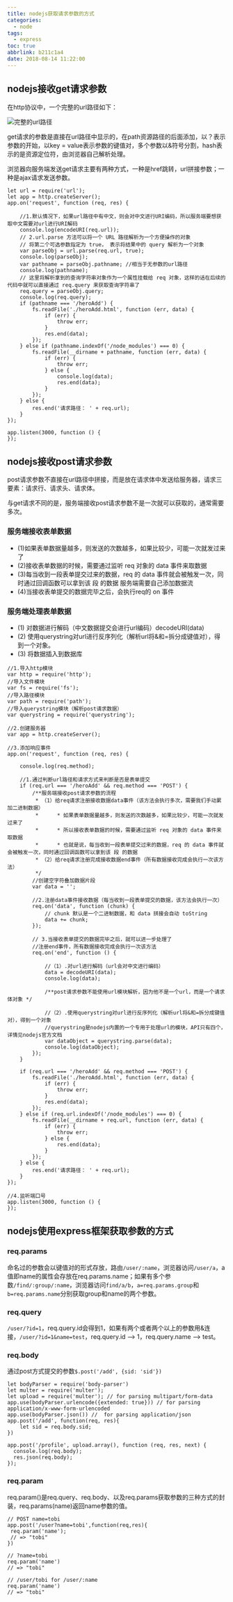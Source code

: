 ```yaml
---
title: nodejs获取请求参数的方式
categories:
  - node
tags:
  - express
toc: true
abbrlink: b211c1a4
date: 2018-08-14 11:22:00
---
```


## nodejs接收get请求参数

在http协议中，一个完整的url路径如下：

![完整的url路径](http://ww1.sinaimg.cn/large/8b2b1aafly1fu91lq2nqaj20se0ebq3a.jpg)

get请求的参数是直接在url路径中显示的，在path资源路径的后面添加，以？表示参数的开始，以key = value表示参数的键值对，多个参数以&符号分割，hash表示的是资源定位符，由浏览器自己解析处理。

浏览器向服务端发送get请求主要有两种方式，一种是href跳转，url拼接参数；一种是ajax请求发送参数。

```
let url = require('url');
let app = http.createServer();
app.on('request', function (req, res) {

    //1.默认情况下，如果url路径中有中文，则会对中文进行URI编码，所以服务端要想获取中文需要对url进行URI解码
    console.log(encodeURI(req.url));
    // 2.url.parse 方法可以将一个 URL 路径解析为一个方便操作的对象
    // 将第二个可选参数指定为 true， 表示将结果中的 query 解析为一个对象
    var parseObj = url.parse(req.url, true);
    console.log(parseObj);
    var pathname = parseObj.pathname; //相当于无参数的url路径
    console.log(pathname);
    // 这里将解析拿到的查询字符串对象作为一个属性挂载给 req 对象，这样的话在后续的代码中就可以直接通过 req.query 来获取查询字符串了
    req.query = parseObj.query;
    console.log(req.query);
    if (pathname === '/heroAdd') {
        fs.readFile('./heroAdd.html', function (err, data) {
            if (err) {
                throw err;
            }
            res.end(data);
        });
    } else if (pathname.indexOf('/node_modules') === 0) {
        fs.readFile(__dirname + pathname, function (err, data) {
            if (err) {
                throw err;
            } else {
                console.log(data);
                res.end(data);
            }
        });
    } else {
        res.end('请求路径： ' + req.url);
    }
});

app.listen(3000, function () {
});
```

## nodejs接收post请求参数

post请求参数不直接在url路径中拼接，而是放在请求体中发送给服务器，请求三要素：请求行、请求头、请求体。

与get请求不同的是，服务端接收post请求参数不是一次就可以获取的，通常需要多次。

### 服务端接收表单数据

- (1)如果表单数据量越多，则发送的次数越多，如果比较少，可能一次就发过来了
- (2)接收表单数据的时候，需要通过监听 req 对象的 data 事件来取数据
- (3)每当收到一段表单提交过来的数据，req 的 data 事件就会被触发一次，同时通过回调函数可以拿到该 段 的数据
服务端需要自己添加数据流
- (4)当接收表单提交的数据完毕之后，会执行req的 on 事件

### 服务端处理表单数据

- (1) 对数据进行解码（中文数据提交会进行url编码）decodeURI(data)
- (2) 使用querystring对url进行反序列化（解析url将&和=拆分成键值对），得到一个对象。
- (3) 将数据插入到数据库

```
//1.导入http模块
var http = require('http');
//导入文件模块
var fs = require('fs');
//导入路径模块
var path = require('path');
//导入querystring模块（解析post请求数据）
var querystring = require('querystring');

//2.创建服务器
var app = http.createServer();

//3.添加响应事件
app.on('request', function (req, res) {

    console.log(req.method);

    //1.通过判断url路径和请求方式来判断是否是表单提交
    if (req.url === '/heroAdd' && req.method === 'POST') {
        /**服务端接收post请求参数的流程
         * （1）给req请求注册接收数据data事件（该方法会执行多次，需要我们手动累加二进制数据）
         *      * 如果表单数据量越多，则发送的次数越多，如果比较少，可能一次就发过来了
         *      * 所以接收表单数据的时候，需要通过监听 req 对象的 data 事件来取数据
         *      * 也就是说，每当收到一段表单提交过来的数据，req 的 data 事件就会被触发一次，同时通过回调函数可以拿到该 段 的数据
         * （2）给req请求注册完成接收数据end事件（所有数据接收完成会执行一次该方法）
         */
        //创建空字符叠加数据片段
        var data = '';

        //2.注册data事件接收数据（每当收到一段表单提交的数据，该方法会执行一次）
        req.on('data', function (chunk) {
            // chunk 默认是一个二进制数据，和 data 拼接会自动 toString
            data += chunk;
        });

        // 3.当接收表单提交的数据完毕之后，就可以进一步处理了
        //注册end事件，所有数据接收完成会执行一次该方法
        req.on('end', function () {

            //（1）.对url进行解码（url会对中文进行编码）
            data = decodeURI(data);
            console.log(data);

            /**post请求参数不能使用url模块解析，因为他不是一个url，而是一个请求体对象 */

            //（2）.使用querystring对url进行反序列化（解析url将&和=拆分成键值对），得到一个对象
            //querystring是nodejs内置的一个专用于处理url的模块，API只有四个，详情见nodejs官方文档
            var dataObject = querystring.parse(data);
            console.log(dataObject);
        });
    }

    if (req.url === '/heroAdd' && req.method === 'POST') {
        fs.readFile('./heroAdd.html', function (err, data) {
            if (err) {
                throw err;
            }
            res.end(data);
        });
    } else if (req.url.indexOf('/node_modules') === 0) {
        fs.readFile(__dirname + req.url, function (err, data) {
            if (err) {
                throw err;
            } else {
                res.end(data);
            }
        });
    } else {
        res.end('请求路径： ' + req.url);
    }
});

//4.监听端口号
app.listen(3000, function () {
});
```

## nodejs使用express框架获取参数的方式

### req.params

命名过的参数会以键值对的形式存放，路由`/user/:name`，浏览器访问`/user/a`，a值即name的属性会存放在req.params.name；如果有多个参数`/find/:group/:name`，浏览器访问`find/a/b`，`a=req.params.group`和`b=req.params.name`分别获取group和name的两个参数。

### req.query

`/user/?id=1`，req.query.id会得到1，如果有两个或者两个以上的参数用&连接，`/user/?id=1&name=test`，req.query.id --> 1，req.query.name --> test。

### req.body

通过post方式提交的参数`$.post('/add', {sid: 'sid'})`
```
let bodyParser = require('body-parser')
let multer = require('multer');
let upload = require('multer'); // for parsing multipart/form-data
app.use(bodyParser.urlencode({extended: true})) // for parsing application/x-www-form-urlencoded
app.use(bodyParser.json()) //  for parsing application/json
app.post('/add', function(req, res){
    let sid = req.body.sid;
})

app.post('/profile', upload.array(), function (req, res, next) {
  console.log(req.body);
  res.json(req.body);
});
```

### req.param

req.param()是req.query、req.body、以及req.params获取参数的三种方式的封装，req.params(name)返回name参数的值。

```
// POST name=tobi
app.post('/user?name=tobi',function(req,res){
 req.param('name');
 // => "tobi"
})

// ?name=tobi
req.param('name')
// => "tobi"

// /user/tobi for /user/:name
req.param('name')
// => "tobi"
```


